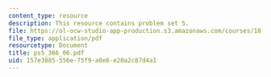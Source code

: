 ```yaml
---
content_type: resource
description: This resource contains problem set 5.
file: https://ol-ocw-studio-app-production.s3.amazonaws.com/courses/18-366-random-walks-and-diffusion-fall-2006/157e3885556e75f9a0e6e20a2c87d4a1_ps5_366_06.pdf
file_type: application/pdf
resourcetype: Document
title: ps5_366_06.pdf
uid: 157e3885-556e-75f9-a0e6-e20a2c87d4a1
---
```


